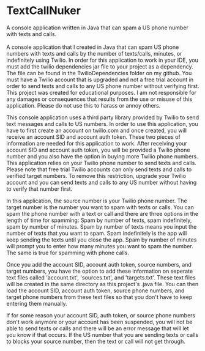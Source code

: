 # TextCallNuker
A console application written in Java that can spam a US phone number with texts and calls.
<br>
<br>
A console application that I created in Java that can spam US phone numbers with texts and calls by the number of texts/calls, minutes, or indefinitely using Twilio. In order for this application to work in your IDE, you must add the twilio dependencies jar file to your project as a dependency. The file can be found in the TwilioDependencies folder on my github. You must have a Twilio account that is upgraded and not a free trial account in order to send texts and calls to any US phone number without verifying first. This project was created for educational purposes. I am not responsible for any damages or consequences that results from the use or misuse of this application. Please do not use this to harass or annoy others.

This console application uses a third party library provided by Twilio to send text messages and calls to US numbers. In order to use this application, you have to first create an account on twilio.com and once created, you will receive an account SID and account auth token. These two pieces of information are needed for this application to work. After receiving your account SID and account auth token, you will be provided a Twilio phone number and you also have the option in buying more Twilio phone numbers. This application relies on your Twilio phone number to send texts and calls. Please note that free trial Twilio accounts can only send texts and calls to verified target numbers. To remove this restriction, upgrade your Twilio account and you can send texts and calls to any US number without having to verify that number first.

In this application, the source number is your Twilio phone number. The target number is the number you want to spam with texts or calls. You can spam the phone number with a text or call and there are three options in the length of time for spamming: Spam by number of texts, spam indefinitely, spam by number of minutes. Spam by number of texts means you input the number of texts that you want to spam. Spam indefinitely is the app will keep sending the texts until you close the app. Spam by number of minutes will prompt you to enter how many minutes you want to spam the number. The same is true for spamming with phone calls.

Once you add the account SID, account auth token, source numbers, and target numbers, you have the option to add these information on seperate text files called 'account.txt', 'sources.txt', and 'targets.txt'. These text files will be created in the same directory as this project's .java file. You can then load the account SID, account auth token, source phone numbers, and target phone numbers from these text files so that you don't have to keep entering them manually.

If for some reason your account SID, auth token, or source phone numbers don't work anymore or your account has been suspended, you will not be able to send texts or calls and there will be an error message that will let you know if that occurs. If the US number that you are sending texts or calls to blocks your source number, then the text or call will not get through.
